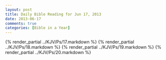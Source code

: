 ```yaml
---
layout: post
title: Daily Bible Reading for Jun 17, 2013
date: 2013-06-17
comments: true
categories: [Bible in a Year]
---
```

{% render_partial ../KJV/Ps/17.markdown %}
{% render_partial ../KJV/Ps/18.markdown %}
{% render_partial ../KJV/Ps/19.markdown %}
{% render_partial ../KJV/Ps/20.markdown %}
